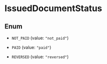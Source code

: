 

# IssuedDocumentStatus

## Enum


* `NOT_PAID` (value: `"not_paid"`)

* `PAID` (value: `"paid"`)

* `REVERSED` (value: `"reversed"`)



